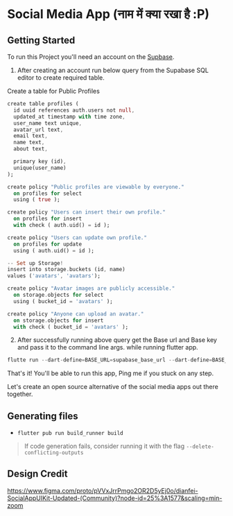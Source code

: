 # Social Media App (नाम में क्या रखा है :P)

## Getting Started

To run this Project you'll need an account on the [Supbase](https://app.supabase.io/).

1. After creating an account run below query from the Supabase SQL editor to create required table.

Create a table for Public Profiles

```dart
create table profiles (
  id uuid references auth.users not null,
  updated_at timestamp with time zone,
  user_name text unique,
  avatar_url text,
  email text,
  name text,
  about text,

  primary key (id),
  unique(user_name)
);

create policy "Public profiles are viewable by everyone."
  on profiles for select
  using ( true );

create policy "Users can insert their own profile."
  on profiles for insert
  with check ( auth.uid() = id );

create policy "Users can update own profile."
  on profiles for update
  using ( auth.uid() = id );

-- Set up Storage!
insert into storage.buckets (id, name)
values ('avatars', 'avatars');

create policy "Avatar images are publicly accessible."
  on storage.objects for select
  using ( bucket_id = 'avatars' );

create policy "Anyone can upload an avatar."
  on storage.objects for insert
  with check ( bucket_id = 'avatars' );
```

2. After successfully running above query get the Base url and Base key and pass it to the command line args. while running flutter app.

```dart
flutte run --dart-define=BASE_URL=supabase_base_url --dart-define=BASE_KEY=supabase_base_key
```

That's it! You'll be able to run this app, Ping me if you stuck on any step.

Let's create an open source alternative of the social media apps out there together.


## Generating files
- `flutter pub run build_runner build`
> If code generation fails, consider running it with the flag `--delete-conflicting-outputs` 



## Design Credit
https://www.figma.com/proto/pVVxJrrPmgo2OR2D5yEj0o/dianfei-SocialAppUIKit-Updated-(Community)?node-id=25%3A1577&scaling=min-zoom


